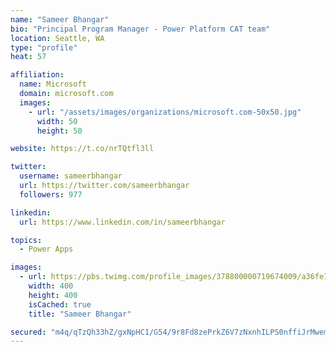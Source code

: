 ```yaml
---
name: "Sameer Bhangar"
bio: "Principal Program Manager - Power Platform CAT team"
location: Seattle, WA
type: "profile"
heat: 57

affiliation:
  name: Microsoft
  domain: microsoft.com
  images:
    - url: "/assets/images/organizations/microsoft.com-50x50.jpg"
      width: 50
      height: 50

website: https://t.co/nrTQtfl3ll

twitter:
  username: sameerbhangar
  url: https://twitter.com/sameerbhangar
  followers: 977

linkedin:
  url: https://www.linkedin.com/in/sameerbhangar

topics:
  - Power Apps

images:
  - url: https://pbs.twimg.com/profile_images/378800000719674009/a36fe7ddfab1778b76e5793772e43798_400x400.jpeg
    width: 400
    height: 400
    isCached: true
    title: "Sameer Bhangar"

secured: "m4q/qTzQh33hZ/gxNpHC1/G54/9r8Fd8zePrkZ6V7zNxnhILPS0nffiJrMwemAfG/w4R/mxqrSX3LI8Uofu5XsOqPmCzVJBo7Iyr8gxmV7LVj29dVju5VE4W0Mr3mKCRw0F4/iMsIUlTEDak1PJLVgNduquom7+yXVwFZS3BZU859G/MPxVZ0cQ2jqHJAMeqoy7Dm1DBBTgBFGuS2ail1yAw3z9xhP/ElRbCAq+cTlpJGwKwjgf7gqK4DJq24ugRh71Nt6ywp/hWxVjocBzGHICfF31LFZ7572oojFygpzOhvq9h1LHH10tdz0+C1zU8Rp7Gll0hYWjidqFWMCNkvgYlFPGJvjlmjsPffvIEGYjQ+Z55FLvbNDrMlYCIZkB5jhBVz4alHGUNa2cvnnVrng==;u7WVfTmBaH2jF8a9c7laIg=="
---
```


